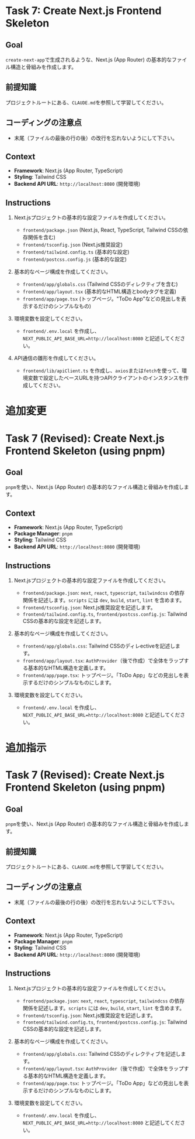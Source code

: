 # Task 7: Create Next.js Frontend Skeleton

## Goal
`create-next-app`で生成されるような、Next.js (App Router) の基本的なファイル構造と骨組みを作成します。

## 前提知識
プロジェクトルートにある、`CLAUDE.md`を参照して学習してください。

## コーディングの注意点
- 末尾（ファイルの最後の行の後）の改行を忘れないようにして下さい。

## Context
- **Framework**: Next.js (App Router, TypeScript)
- **Styling**: Tailwind CSS
- **Backend API URL**: `http://localhost:8080` (開発環境)

## Instructions
1.  Next.jsプロジェクトの基本的な設定ファイルを作成してください。
    - `frontend/package.json` (Next.js, React, TypeScript, Tailwind CSSの依存関係を含む)
    - `frontend/tsconfig.json` (Next.js推奨設定)
    - `frontend/tailwind.config.ts` (基本的な設定)
    - `frontend/postcss.config.js` (基本的な設定)

2.  基本的なページ構成を作成してください。
    - `frontend/app/globals.css` (Tailwind CSSのディレクティブを含む)
    - `frontend/app/layout.tsx` (基本的なHTML構造とbodyタグを定義)
    - `frontend/app/page.tsx` (トップページ。"ToDo App"などの見出しを表示するだけのシンプルなもの)

3.  環境変数を設定してください。
    - `frontend/.env.local` を作成し、`NEXT_PUBLIC_API_BASE_URL=http://localhost:8080` と記述してください。

4.  API通信の雛形を作成してください。
    - `frontend/lib/apiClient.ts` を作成し、`axios`または`fetch`を使って、環境変数で設定したベースURLを持つAPIクライアントのインスタンスを作成してください。

# 追加変更
# Task 7 (Revised): Create Next.js Frontend Skeleton (using pnpm)

## Goal
`pnpm`を使い、Next.js (App Router) の基本的なファイル構造と骨組みを作成します。

## Context
- **Framework**: Next.js (App Router, TypeScript)
- **Package Manager**: `pnpm`
- **Styling**: Tailwind CSS
- **Backend API URL**: `http://localhost:8080` (開発環境)

## Instructions
1.  Next.jsプロジェクトの基本的な設定ファイルを作成してください。
    -   `frontend/package.json`: `next`, `react`, `typescript`, `tailwindcss` の依存関係を記述します。`scripts` には `dev`, `build`, `start`, `lint` を含めます。
    -   `frontend/tsconfig.json`: Next.js推奨設定を記述します。
    -   `frontend/tailwind.config.ts`, `frontend/postcss.config.js`: Tailwind CSSの基本的な設定を記述します。

2.  基本的なページ構成を作成してください。
    -   `frontend/app/globals.css`: Tailwind CSSのディレectiveを記述します。
    -   `frontend/app/layout.tsx`: `AuthProvider`（後で作成）で全体をラップする基本的なHTML構造を定義します。
    -   `frontend/app/page.tsx`: トップページ。「ToDo App」などの見出しを表示するだけのシンプルなものにします。

3.  環境変数を設定してください。
    -   `frontend/.env.local` を作成し、`NEXT_PUBLIC_API_BASE_URL=http://localhost:8080` と記述してください。

# 追加指示
# Task 7 (Revised): Create Next.js Frontend Skeleton (using pnpm)

## Goal
`pnpm`を使い、Next.js (App Router) の基本的なファイル構造と骨組みを作成します。

## 前提知識
プロジェクトルートにある、`CLAUDE.md`を参照して学習してください。

## コーディングの注意点
- 末尾（ファイルの最後の行の後）の改行を忘れないようにして下さい。

## Context
- **Framework**: Next.js (App Router, TypeScript)
- **Package Manager**: `pnpm`
- **Styling**: Tailwind CSS
- **Backend API URL**: `http://localhost:8080` (開発環境)

## Instructions
1.  Next.jsプロジェクトの基本的な設定ファイルを作成してください。
    -   `frontend/package.json`: `next`, `react`, `typescript`, `tailwindcss` の依存関係を記述します。`scripts` には `dev`, `build`, `start`, `lint` を含めます。
    -   `frontend/tsconfig.json`: Next.js推奨設定を記述します。
    -   `frontend/tailwind.config.ts`, `frontend/postcss.config.js`: Tailwind CSSの基本的な設定を記述します。

2.  基本的なページ構成を作成してください。
    -   `frontend/app/globals.css`: Tailwind CSSのディレクティブを記述します。
    -   `frontend/app/layout.tsx`: `AuthProvider`（後で作成）で全体をラップする基本的なHTML構造を定義します。
    -   `frontend/app/page.tsx`: トップページ。「ToDo App」などの見出しを表示するだけのシンプルなものにします。

3.  環境変数を設定してください。
    -   `frontend/.env.local` を作成し、`NEXT_PUBLIC_API_BASE_URL=http://localhost:8080` と記述してください。
